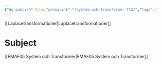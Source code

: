 ```yaml
---
{"dg-publish":true,"permalink":"/system-och-transformer-f13/","tags":["föreläsning","systemochtransformer"]}
---
```



[[Laplacetransformationer\|Laplacetransformationer]]

# Subject
[[FMAF05 System och Transformer\|FMAF05 System och Transformer]]
